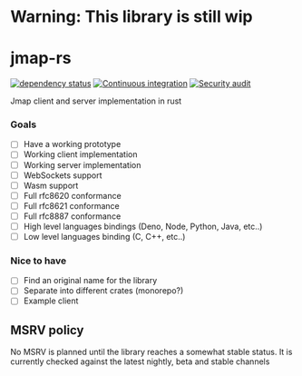 # Warning: This library is still wip
# jmap-rs
[![dependency status](https://deps.rs/repo/github/morr0ne/jmap/status.svg)](https://deps.rs/repo/github/morr0ne/jmap)
[![Continuous integration](https://github.com/morr0ne/jmap/actions/workflows/ci.yml/badge.svg)](https://github.com/morr0ne/jmap/actions/workflows/ci.yml)
[![Security audit](https://github.com/morr0ne/jmap/actions/workflows/audit.yml/badge.svg)](https://github.com/morr0ne/jmap/actions/workflows/audit.yml)

Jmap client and server implementation in rust

### Goals
- [ ] Have a working prototype
- [ ] Working client implementation
- [ ] Working server implementation
- [ ] WebSockets support
- [ ] Wasm support
- [ ] Full rfc8620 conformance
- [ ] Full rfc8621 conformance
- [ ] Full rfc8887 conformance
- [ ] High level languages bindings (Deno, Node, Python, Java, etc..)
- [ ] Low level languages binding (C, C++, etc..)

### Nice to have
- [ ] Find an original name for the library
- [ ] Separate into different crates (monorepo?)
- [ ] Example client

## MSRV policy
No MSRV is planned until the library reaches a somewhat stable status. It is currently checked against the latest nightly, beta and stable channels